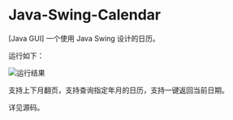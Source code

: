 # Java-Swing-Calendar
[Java GUI] 一个使用 Java Swing 设计的日历。

运行如下：

![运行结果](https://gitee.com/eric0228/pic-go-images/raw/master/img/运行结果.JPG)

支持上下月翻页，支持查询指定年月的日历，支持一键返回当前日期。

详见源码。